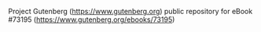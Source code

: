 Project Gutenberg (https://www.gutenberg.org) public repository
for eBook #73195 (https://www.gutenberg.org/ebooks/73195)
